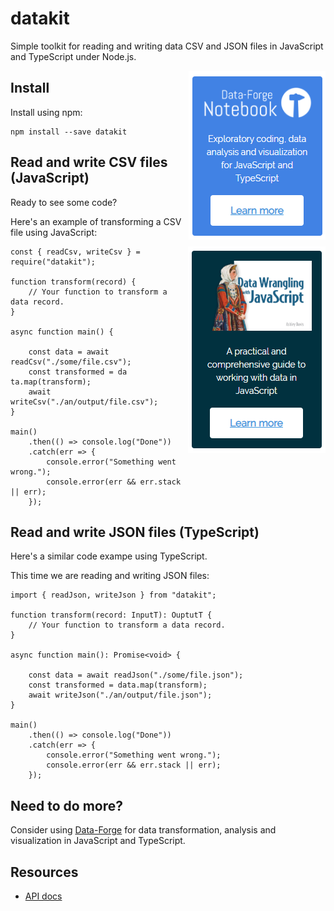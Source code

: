 # datakit

Simple toolkit for reading and writing data CSV and JSON files in JavaScript and TypeScript under Node.js.

<a target="_blank" href="https://www.data-forge-notebook.com/"><img align="right" src="images/support1.png"></a>

## Install

Install using npm:

    npm install --save datakit


## Read and write CSV files (JavaScript)

Ready to see some code?

Here's an example of transforming a CSV file using JavaScript:

<a target="_blank" href="http://bit.ly/2t2cJu2"><img align="right" src="images/support2.png"></a>

    const { readCsv, writeCsv } = require("datakit");

    function transform(record) {
        // Your function to transform a data record.
    }

    async function main() {

        const data = await readCsv("./some/file.csv");
        const transformed = da  ta.map(transform);
        await writeCsv("./an/output/file.csv");
    }

    main()
        .then(() => console.log("Done"))
        .catch(err => {
            console.error("Something went wrong.");
            console.error(err && err.stack || err);
        });

## Read and write JSON files (TypeScript)

Here's a similar code exampe using TypeScript.

This time we are reading and writing JSON files:

    import { readJson, writeJson } from "datakit";

    function transform(record: InputT): OuptutT {
        // Your function to transform a data record.
    }

    async function main(): Promise<void> {

        const data = await readJson("./some/file.json");
        const transformed = data.map(transform);
        await writeJson("./an/output/file.json");
    }

    main()
        .then(() => console.log("Done"))
        .catch(err => {
            console.error("Something went wrong.");
            console.error(err && err.stack || err);
        });


## Need to do more?

Consider using [Data-Forge](http://data-forge-js.com/) for data transformation, analysis and visualization in JavaScript and TypeScript.

## Resources

- [API docs](todo)


